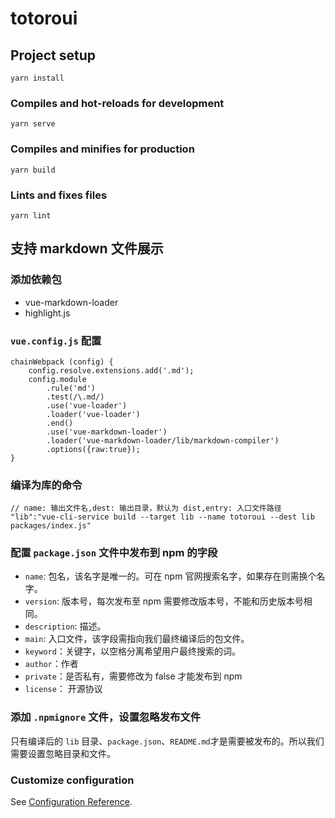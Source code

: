# totoroui

## Project setup

```
yarn install
```

### Compiles and hot-reloads for development

```
yarn serve
```

### Compiles and minifies for production

```
yarn build
```

### Lints and fixes files

```
yarn lint
```

## 支持 markdown 文件展示

### 添加依赖包

- vue-markdown-loader
- highlight.js

### `vue.config.js` 配置

```
chainWebpack (config) {
    config.resolve.extensions.add('.md');
    config.module
        .rule('md')
        .test(/\.md/)
        .use('vue-loader')
        .loader('vue-loader')
        .end()
        .use('vue-markdown-loader')
        .loader('vue-markdown-loader/lib/markdown-compiler')
        .options({raw:true});
}
```

### 编译为库的命令

```
// name: 输出文件名,dest: 输出目录，默认为 dist,entry: 入口文件路径
"lib":"vue-cli-service build --target lib --name totoroui --dest lib packages/index.js"
```

### 配置 `package.json` 文件中发布到 npm 的字段

- `name`: 包名，该名字是唯一的。可在 npm 官网搜索名字，如果存在则需换个名字。
- `version`: 版本号，每次发布至 npm 需要修改版本号，不能和历史版本号相同。
- `description`: 描述。
- `main`: 入口文件，该字段需指向我们最终编译后的包文件。
- `keyword`：关键字，以空格分离希望用户最终搜索的词。
- `author`：作者
- `private`：是否私有，需要修改为 false 才能发布到 npm
- `license`： 开源协议

### 添加 `.npmignore` 文件，设置忽略发布文件

只有编译后的 `lib` 目录、`package.json`、`README.md`才是需要被发布的。所以我们需要设置忽略目录和文件。

### Customize configuration

See [Configuration Reference](https://cli.vuejs.org/config/).
